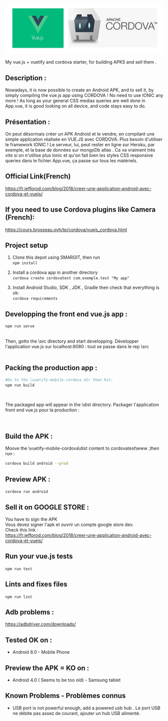 ![Screenshot](logo.png)

My vue.js + vuetify and cordova starter, for building APKS and sell them .

## Description :
Nowadays, it is now possible to create an Android APK, and to sell it, by simply compiling the vue.js app using CORDOVA !
No need to use IONIC any more ! As long as your general CSS medias queries are well done in App.vue, it is good looking on all device, and code stays easy to do.


## Présentation :
On peut désormais créer un APK Android et le vendre, en compilant une simple application réalisée en VUE.JS avec CORDOVA. 
Plus besoin d'utiliser le framework IONIC ! Le serveur, lui, peut rester en ligne sur Heroku, par exemple, et la base de données sur mongoDb atlas .
Ca va vraiment très vite si on n'utilise plus Ionic et qu'on fait bien les styles CSS responsive queries dans le fichier App.vue, ça passe sur tous les matériels.


## Official Link(French)
https://fr.jeffprod.com/blog/2018/creer-une-application-android-avec-cordova-et-vuejs/

## If you need to use Cordova plugins like Camera (French):
https://cours.brosseau.ovh/tp/cordova/vuejs_cordova.html

## Project setup 

1. Clone this depot using SMARGIT, then run <br>
```npm install ```

2. Install a cordova app in another directory<br>
```cordova create cordovatest com.exemple.test "My app"```

3. Install Android Studio, SDK , JDK , Gradle then check that everything is ok:  <br>
```cordova requirements```

## Developping the front end vue.js app :

```bash
npm run serve
```
<br>
Then, gotto the \src directory and start developping.
Développer l'application vue.js sur localhost:8080 : tout se passe dans le rep \src <br><br>


## Packing the production app :
```bash 
#Go to the \vuetify-mobile-cordova dir then hit:
npm run build
```
<br>

The packaged app will appear in the \dist directory. 
Packager l'application front end vue.js pour la production  : <br>
<br><br>


## Build the APK :
Moove the \vuetify-mobile-cordova\dist content to cordovatest\www ,then run : <br>
```bash 
cordova build android --prod
```

## Preview APK :
```cordova run android```

## Sell it on GOOGLE STORE :
You have to sign the APK<br>
Vous devez signer l'apk et ouvrir un compte google store dev.<br>
Check this link :<br>
https://fr.jeffprod.com/blog/2018/creer-une-application-android-avec-cordova-et-vuejs/

## Run your vue.js tests

```npm run test```

## Lints and fixes files

```npm run lint```

## Adb problems : 
https://adbdriver.com/downloads/

## Tested OK on :

- Android 8.0 - Mobile Phone

## Preview the APK = KO on :
 - Android 4.0 ( Seems to be too old) - Samsung tablet
 
 ## Known Problems - Problèmes connus
 
 - USB port is not powerful enough, add a powered usb hub . Le port USB ne débite pas assez de courant, ajouter un hub USB alimenté.


